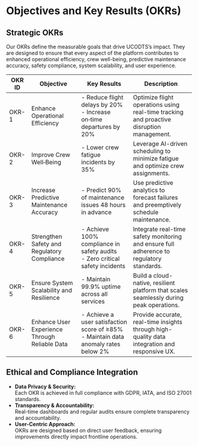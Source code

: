 # Objectives and Key Results (OKRs)

## Strategic OKRs
Our OKRs define the measurable goals that drive UCODTS’s impact. They are designed to ensure that every aspect of the platform contributes to enhanced operational efficiency, crew well-being, predictive maintenance accuracy, safety compliance, system scalability, and user experience.

| **OKR ID** | **Objective**                                 | **Key Results**                                                                | **Description**                                                                          |
|------------|-----------------------------------------------|--------------------------------------------------------------------------------|------------------------------------------------------------------------------------------|
| OKR-1      | Enhance Operational Efficiency                | - Reduce flight delays by 20%<br>- Increase on‑time departures by 20%             | Optimize flight operations using real-time tracking and proactive disruption management.   |
| OKR-2      | Improve Crew Well‑Being                       | - Lower crew fatigue incidents by 35%                                          | Leverage AI-driven scheduling to minimize fatigue and optimize crew assignments.         |
| OKR-3      | Increase Predictive Maintenance Accuracy       | - Predict 90% of maintenance issues 48 hours in advance                        | Use predictive analytics to forecast failures and preemptively schedule maintenance.       |
| OKR-4      | Strengthen Safety and Regulatory Compliance     | - Achieve 100% compliance in safety audits<br>- Zero critical safety incidents   | Integrate real-time safety monitoring and ensure full adherence to regulatory standards.     |
| OKR-5      | Ensure System Scalability and Resilience         | - Maintain 99.9% uptime across all services                                    | Build a cloud-native, resilient platform that scales seamlessly during peak operations.     |
| OKR-6      | Enhance User Experience Through Reliable Data    | - Achieve a user satisfaction score of ≥85%<br>- Maintain data anomaly rates below 2% | Provide accurate, real-time insights through high-quality data integration and responsive UX. |

## Ethical and Compliance Integration
- **Data Privacy & Security:**  
  Each OKR is achieved in full compliance with GDPR, IATA, and ISO 27001 standards.
- **Transparency & Accountability:**  
  Real-time dashboards and regular audits ensure complete transparency and accountability.
- **User-Centric Approach:**  
  OKRs are designed based on direct user feedback, ensuring improvements directly impact frontline operations.

